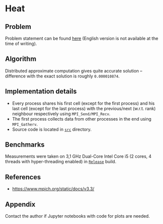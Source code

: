 # Heat

## Problem

Problem statement can be found [here](problem.pdf)
(English version is not available at the time of writing).

## Algorithm

Distributed approximate computation gives quite accurate solution – difference
with the exact solution is roughly `0.000010874`.

## Implementation details

* Every process shares his first cell (except for the first process)
  and his last cell (except for the last process) with the previous/next
  (w.r.t. rank) neighbour respectively using `MPI_Send/MPI_Recv`.
* The first process collects data from other processes in the end using
  `MPI_Gatherv`.
* Source code is located in [`src`](src) directory.

## Benchmarks

Measurements were taken on 3,1 GHz Dual-Core Intel Core i5
(2 cores, 4 threads with hyper-threading enabled) in
[`Release`](https://cmake.org/cmake/help/v3.18/variable/CMAKE_BUILD_TYPE.html)
build.

## References

* https://www.mpich.org/static/docs/v3.3/

## Appendix

Contact the author if Jupyter notebooks with code for plots are needed.
